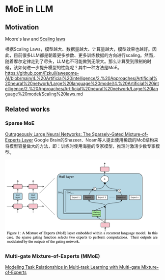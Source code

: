# MoE in LLM

## Motivation

Moore's law and [Scaling laws](Scaling%20laws.md)

根据Scaling Laws，模型越大、数据量越大、计算量越大，模型效果也越好。因此，目前很多LLM都是朝着更多参数、更多训练数据的方向进行scaling。然而，随着摩尔定律走到了尽头，LLM也不可能做到无限大。那么计算受到限制的时候，该如何进一步提升模型的性能呢？其中一种方法是MoE。
https://github.com/Fzkuji/awesome-AI/blob/main/4.%20Artificial%20intelligence/2.%20Approaches/Artificial%20neural%20network/Large%20language%20model/4.%20Artificial%20intelligence/2.%20Approaches/Artificial%20neural%20network/Large%20language%20model/Scaling%20laws.md



## Related works

### Sparse MoE

[Outrageously Large Neural Networks: The Sparsely-Gated Mixture-of-Experts Layer](https://openreview.net/forum?id=B1ckMDqlg)
Google Brain的Shazeer、Noam等人提出使用稀疏的MoE结构来将模型容量做大的方法，即：训练时使用海量的专家模型，推理时激活少数专家模型。

![](Resources/4.%20Artificial%20intelligence/2.%20Approaches/Artificial%20neural%20network/Large%20language%20model/Sparse%20MoE.png)



### Multi-gate Mixture-of-Experts (MMoE)
[Modeling Task Relationships in Multi-task Learning with Multi-gate Mixture-of-Experts](https://dl.acm.org/doi/10.1145/3219819.3220007)





